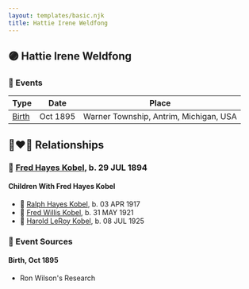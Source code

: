 ```yaml
---
layout: templates/basic.njk
title: Hattie Irene Weldfong
---
```

## 🟣 Hattie Irene Weldfong

### 📆 Events

Type | Date | Place
------ | ------ | ------
[Birth](#event-64ca31ba-9bb4-4aae-938d-42acb3e62f98) | Oct 1895 | Warner Township, Antrim, Michigan, USA

## 👩‍❤️‍👨 Relationships

### 🔵 [Fred Hayes Kobel](/people/1/1672312), b. 29 JUL 1894

#### Children With Fred Hayes Kobel
* 🔵 [Ralph Hayes Kobel](/people/7/77168350), b. 03 APR 1917
* 🔵 [Fred Willis Kobel](/people/5/51851068), b. 31 MAY 1921
* 🔵 [Harold LeRoy Kobel](/people/6/65495296), b. 08 JUL 1925
### 📰 Event Sources

#### <a id="event-64ca31ba-9bb4-4aae-938d-42acb3e62f98"></a> Birth, Oct 1895
* Ron Wilson's Research